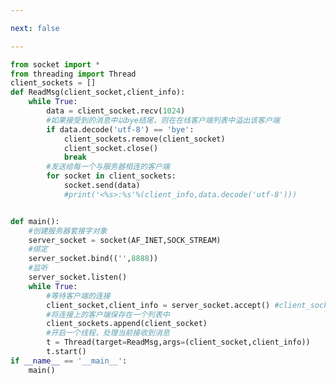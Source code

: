 ```yaml
---

next: false

---
```




<BlogInfo id="884" title="8.TCP多线程聊天服务器端" author="白日梦想猿" pv=0 read_times=0 pre_cost_time="0分50秒" category="网络编程" tag_list="['网络编程']" create_time="2020.05.18 17:57:46" update_time="2020.05.19 16:49:37" />

```python
from socket import *
from threading import Thread
client_sockets = []
def ReadMsg(client_socket,client_info):
    while True:
        data = client_socket.recv(1024)
        #如果接受到的消息中以bye结尾，则在在线客户端列表中溢出该客户端
        if data.decode('utf-8') == 'bye':
            client_sockets.remove(client_socket)
            client_socket.close()
            break
        #发送给每一个与服务器相连的客户端
        for socket in client_sockets:
            socket.send(data)
            #print('<%s>:%s'%(client_info,data.decode('utf-8')))


def main():
    #创建服务器套接字对象
    server_socket = socket(AF_INET,SOCK_STREAM)
    #绑定
    server_socket.bind(('',8888))
    #监听
    server_socket.listen()
    while True:
        #等待客户端的连接
        client_socket,client_info = server_socket.accept() #client_socket为与服务器连接上的客户端
        #将连接上的客户端保存在一个列表中
        client_sockets.append(client_socket)
        #开启一个线程，处理当前接收到消息
        t = Thread(target=ReadMsg,args=(client_socket,client_info))
        t.start()
if __name__ == '__main__':
    main()
```



<ActionBox />
